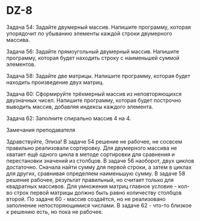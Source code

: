 # DZ-8
Задача 54: Задайте двумерный массив. Напишите программу, которая
упорядочит по убыванию элементы каждой строки двумерного массива.

Задача 56: Задайте прямоугольный двумерный массив. Напишите
программу, которая будет находить строку с наименьшей суммой элементов.

Задача 58: Задайте две матрицы. Напишите программу, которая будет
находить произведение двух матриц.

Задача 60: Сформируйте трёхмерный массив из неповторяющихся
двузначных чисел. Напишите программу, которая будет построчно выводить
массив, добавляя индексы каждого элемента.

Задача 62: Заполните спирально массив 4 на 4.

Замечания преподавателя

Здравствуйте, Элиза!
В задаче 54 решение не рабочее, не сосвсем правильно реализовали сортировку. Для двумерного массива не хватает ещё одного цикла в методе сортировки для сравнения и перестановки значений из столбцов.
В задаче 56 наоборот, двух циклов достаточно. Сначала найти сумму для первой строки, а затем в циклах для других, сравнивая определяем наименьшую сумму.
В задаче 58 решение рабочее, результат правильный, но считает только для квадратных массивов. Для умножения матриц главное условие - кол-во строк первой матрицы должно быть равно количеству столбцов второй.
По задаче 60 - массив создаётся, но не реализовано заполнение непосторяющимися числами.
В задаче 62 - что-то близкое к решению есть, но пока не рабочее.
